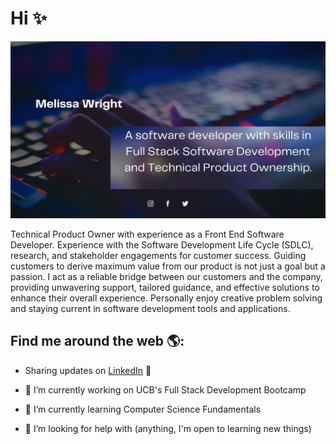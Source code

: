 # Hi ✨

![Banner](https://github.com/Mwrightvet/Mwrightvet/blob/main/Githureadme.png?raw=true)

Technical Product Owner with experience as a Front End Software Developer. Experience with the Software Development Life Cycle (SDLC), research, and stakeholder engagements for customer success. Guiding customers to derive maximum value from our product is not just a goal but a passion. I act as a reliable bridge between our customers and the company, providing unwavering support, tailored guidance, and effective solutions to enhance their overall experience. Personally enjoy creative problem solving and staying current in software development tools and applications.

## Find me around the web 🌎:

- Sharing updates on [LinkedIn](https://www.linkedin.com/in/melissa-wright-mba/) 💼

- 🔭 I’m currently working on UCB's Full Stack Development Bootcamp
- 🌱 I’m currently learning Computer Science Fundamentals
- 🤔 I’m looking for help with (anything, I'm open to learning new things)

<!--
**Mwrightvet/Mwrightvet** is a ✨ _special_ ✨ repository because its `README.md` (this file) appears on your GitHub profile.

Here are some ideas to get you started:

- 🔭 I’m currently working on ...
- 🌱 I’m currently learning ...
- 👯 I’m looking to collaborate on ...
- 🤔 I’m looking for help with ...
- 💬 Ask me about ...
- 📫 How to reach me: ...
- 😄 Pronouns: ...
- ⚡ Fun fact: ...
-->
